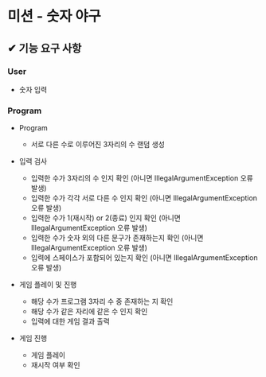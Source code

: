 # 미션 - 숫자 야구

## ✔ 기능 요구 사항

### User
- 숫자 입력

### Program
- Program
  - 서로 다른 수로 이루어진 3자리의 수 랜덤 생성

- 입력 검사 
  - 입력한 수가 3자리의 수 인지 확인 (아니면 IllegalArgumentException 오류 발생)
  - 입력한 수가 각각 서로 다른 수 인지 확인 (아니면 IllegalArgumentException 오류 발생)
  - 입력한 수가 1(재시작) or 2(종료) 인지 확인 (아니면 IllegalArgumentException 오류 발생)
  - 입력한 수가 숫자 외의 다른 문구가 존재하는지 확인 (아니면 IllegalArgumentException 오류 발생)
  - 입력에 스페이스가 포함되어 있는지 확인 (아니면 IllegalArgumentException 오류 발생)

- 게임 플레이 및 진행
  - 해당 수가 프로그램 3자리 수 중 존재하는 지 확인
  - 해당 수가 같은 자리에 같은 수 인지 확인
  - 입력에 대한 게임 결과 출력

- 게임 진행
  - 게임 플레이
  - 재시작 여부 확인



